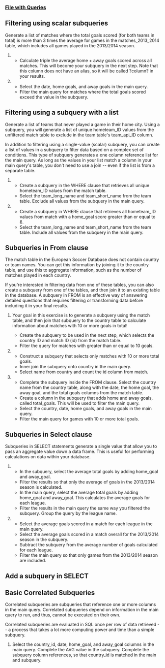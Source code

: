 ### [File with Queries](queries.sql)

## Filtering using scalar subqueries

Generate a list of matches where the total goals scored (for both teams in total) is more than 3 times the average for games in the matches_2013_2014 table, which includes all games played in the 2013/2014 season.

1. 
    - Calculate triple the average home + away goals scored across all matches. This will become your subquery in the next step. Note that this column does not have an alias, so it will be called ?column? in your results.

2. 
    - Select the date, home goals, and away goals in the main query.
    - Filter the main query for matches where the total goals scored exceed the value in the subquery.

## Filtering using a subquery with a list

Generate a list of teams that never played a game in their home city. Using a subquery, you will generate a list of unique hometeam_ID values from the unfiltered match table to exclude in the team table's team_api_ID column.

In addition to filtering using a single-value (scalar) subquery, you can create a list of values in a subquery to filter data based on a complex set of conditions. This type of subquery generates a one column reference list for the main query. As long as the values in your list match a column in your main query's table, you don't need to use a join -- even if the list is from a separate table.

1. 
    - Create a subquery in the WHERE clause that retrieves all unique hometeam_ID values from the match table.
    - Select the team_long_name and team_short_name from the team table. Exclude all values from the subquery in the main query.

2. 
    - Create a subquery in WHERE clause that retrieves all hometeam_ID values from match with a home_goal score greater than or equal to 8.
    - Select the team_long_name and team_short_name from the team table. Include all values from the subquery in the main query.

##  Subqueries in From clause

The match table in the European Soccer Database does not contain country or team names. You can get this information by joining it to the country table, and use this to aggregate information, such as the number of matches played in each country.

If you're interested in filtering data from one of these tables, you can also create a subquery from one of the tables, and then join it to an existing table in the database. A subquery in FROM is an effective way of answering detailed questions that requires filtering or transforming data before including it in your final results.

1. Your goal in this exercise is to generate a subquery using the match table, and then join that subquery to the country table to calculate information about matches with 10 or more goals in total!

    - Create the subquery to be used in the next step, which selects the country ID and match ID (id) from the match table.
    - Filter the query for matches with greater than or equal to 10 goals.

2. 
    - Construct a subquery that selects only matches with 10 or more total goals.
    - Inner join the subquery onto country in the main query.
    - Select name from country and count the id column from match.


3. 
    - Complete the subquery inside the FROM clause. Select the country name from the country table, along with the date, the home goal, the away goal, and the total goals columns from the match table.
    - Create a column in the subquery that adds home and away goals, called total_goals. This will be used to filter the main query.
    - Select the country, date, home goals, and away goals in the main query.
    - Filter the main query for games with 10 or more total goals.

    
## Subqueries in Select clause
Subqueries in SELECT statements generate a single value that allow you to pass an aggregate value down a data frame. This is useful for performing calculations on data within your database.

1. 
    - In the subquery, select the average total goals by adding home_goal and away_goal.
    - Filter the results so that only the average of goals in the 2013/2014 season is calculated.
    - In the main query, select the average total goals by adding home_goal and away_goal. This calculates the average goals for each league.
    - Filter the results in the main query the same way you filtered the subquery. Group the query by the league name.

2. 
    - Select the average goals scored in a match for each league in the main query.
    - Select the average goals scored in a match overall for the 2013/2014 season in the subquery.
    - Subtract the subquery from the average number of goals calculated for each league.
    - Filter the main query so that only games from the 2013/2014 season are included.

## Add a subquery in SELECT

## Basic Correlated Subqueries
Correlated subqueries are subqueries that reference one or more columns in the main query. Correlated subqueries depend on information in the main query to run, and thus, cannot be executed on their own.

Correlated subqueries are evaluated in SQL once per row of data retrieved -- a process that takes a lot more computing power and time than a simple subquery.

1. Select the country_id, date, home_goal, and away_goal columns in the main query.
Complete the AVG value in the subquery.
Complete the subquery column references, so that country_id is matched in the main and subquery.